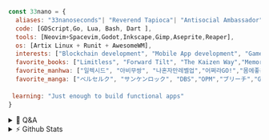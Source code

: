 ```Javascript
const 33nano = {
  aliases: "33nanoseconds"| "Reverend Tapioca"| "Antisocial Ambassador"| "Anno Denomini"| "Blasian Ninja"| "Doma Dingus"| "Yakkety Quire"| "Taradiddle Poodle"| "Jah Palaestra" | "Dr Queef"|"Kinky Therapist" | "Exiled Afropolitan" | "Emperor Habibi"
  code: [GDScript,Go, Lua, Bash, Dart ],
  tools: [Neovim+Spacevim,Godot,Inkscape,Gimp,Aseprite,Reaper],
  os: [Artix Linux + Runit + AwesomeWM],
  interests: ["Blockchain development", "Mobile App development", "Game Development","Neuro Linguistic Programming", "Rational Emotive Behavior Therapy", "Decentralized Applications","InterPlanetary File System", "Gamification","Procedural Music", "Generative Art"],
  favorite_books: ["Limitless", "Forward Tilt", "The Kaizen Way","Memory Rescue","Personal MBA","Goodybe Things","Rich Dad,Poor Dad","Permanent Record","Internet of Money"],
  favorite_manhwa: ["일렉시드", "아비무쌍", "나혼자만레벨업","어쩌라GO!","몸에좋은남자","노블레스","닥터 프로스트","연애 파라미터","3cm 헌터","두번사는랭커","싸움독학","아빠는출근 중","너의사정은","섹서사이즈","나 홀로 로그인"],
  favorite_manga: ["ベルセルク", "サンケンロック", "DBS","OPM","ブリーチ","GTO","JJBA","MP100","Dr.スランプ","オリジン","DBZ","ジャガーン"],

 learning: "Just enough to build functional apps"
}
```

<details><summary>🧠 Q&A</summary>
 
 ![](https://i.redd.it/1ctpb8dor8w61.png)
 
 1. **Who is Prince Kaizen Namwali?**
 - A Neovim scribe aspiring to be a Game Dev 

2. **What is PKN currently working on?**
- [Super Psyche](https://github.com/33nano/Super_Psyche), [Interplanetary Destinesia](https://github.com/33nano/Interplanetary_Destinesia), [Sapien Isolation](https://github.com/33nano/Sapien_Isolation) 
- My [website](https://33nano.xyz)
- Constantly updating his [Second Brain](https://www.buildingasecondbrain.com/)

3. **Whats the best way to contact PKN?**
- [![ProtonMail Badge](https://img.shields.io/badge/-33nano@pm.me-blue?style=flat-square&logo=ProtonMail&logoColor=ffb703&link=mailto:33nano@pm.me)](mailto:33nano@pm.me)  [![Discord Badge](https://img.shields.io/badge/-33nano-blue?style=flat-square&logo=discord&logoColor=ffb703&link=mailto:33nano#8814)](mailto:33nano#8814)

4.**What is PKN's favorite hobby?**
- He loves writing. Learning about markdown fully manifested his writing addiction.

5. **How many languages does PKN know?**
- His linguistic skills are not yet quantifiable as he is a Polyglot in the making... He is fluent in English & Chichewa. He recently learned Latin because he was tired of using an English dictionary. He is currently learning Swahili due to the limitations of Chichewa. He wishes to learn Japanese and Korean at some point in order to read more Manga & Manhwa without waiting for English scanlations(read legally). 
 
 6, **Does PKN watch anime?**
 - He used to, but eventually moved on to exlusively reading Manga, later abandoning Manga for Manhwa.

7. **What OS does PKN Use?
- After abandoning windows and MacOS he distrohopped countless times and settled on [Artix Linux](https://artixlinux.org/).

8. **Whats is PKN's game engine of choice?**
- [Godot](https://godotengine.org/) for the win. Aside from creating games, it great for creating animations as well.

9. **What was PKN's dream when growing up?**
- He wanted to become an animator, but later realized that dreams dont come true, decisions do. He eventually dabbled in animation only to find out that he didn't like it and moved on to something else.

10. **Whats one thing PKN loves about technology?**
- PKN loves procedural generation. The ability to create things out of existence without utilizing ones own unique human intelligence is a blessing... I love procedural generation so much i even create an a awesome list repository [here](https://github.com/33nano/Interplanetary_Destinesia)

11. **What is PKN's favorite thing to watch on TV?**
- He does not watch TV, but that doesnt make him any less human. He spends most of his time writing, reading and connecting with other human beings.

12. **What is PKN's favorite English proverb?**
- He loves the proverb  _necessity is the mother of invention_ . Its an amazing proverb in that when he brainstormed he realized that it all starts with a question. Questioning the old way of life,the amount of time it takes do something...

13. **What are some of PKN's favorite books?**
- Forward Tilt by Isaac Morehouse
- Memory Rescue by Dr Daniel Amen
- Limitless by Jim kWik
- Mindmap Mastery by Tony Buzan
- Fake by Robert Kiyosaki
- Internet of Money by Andreas Antonopolous

14. **What are some of the coolest things that PKN has ever learned?**
- Rational Emotive Behavior Therapy (Udemy course), Building a Second Brain (Tiago Forte), Latin and Neuro Linguistic Programming.
  
15. **What text editor does PKN use?**
- He uses [Neovim](https://neovim.io/)
  
16. **What Android launcher does PKN use?**
 - He uses [T-UI launcher](https://github.com/fAndreuzzi/TUI-ConsoleLauncher)
  
17. **What is PKN's favorite exercise?**
- He loves running and roller skating
  
18. **Whats one thing PKN loves about exercise?**
- He loves transient hypofrontality (flow state)
  
19. **What are some of PKN's favorite movies?**
- Black Panther, Coming to America 2, 3 Idiots, Ip Man 1-4 & Parasite
  
20. **What are some of PKN's favorite Manhwa?**
- Eleceed, Peerless Dad, Mercenary Enrollment, Wizard of Arsenia, Noblesse, Brawling Go, Desire to Kill,  Overgeared, Household Affairs, Silent War, Dungeon Reset, Dungeons & Artifacts, Murim Login, Solo Spell Caster, Solo Leveling, 3cm Hunter, Limit Breaker & Second Life Ranker
  
21. **Whats are some of PKN's favorite Manga?**
- Sun-Ken Rock, Bleach, Doubutsu no Kuni, Jagaaaaaan, Blue Phobia, Dr Slump, GTO: Paradise Lost, Jojos Bizzare Adventure Saga, One Punch Man, Mob Psycho 100, Origin, Vagabond & Birdmen
  
22. **What are some of PKN's favorite Manhua**
 
23. **What is PKN's favorite programming language?**
  
24. **Whats  PKN's DAW of choice?**

25. **Whats are PKN's interests?**
  
26. **What projects are in PKN's Second Brain?**
  
27. **What areas as are in PKN's Second Brain?**
  
28. **What resources are in PKN's Second Brain?**
  
29. **Why does PKN use so many aliases online?**
  
30. **What is PKN's favorite sport?**
  
31. **How does PKN come up with titles for his blog?**
  

  

99. **Is it possible to make a music video using a game engine?**
- Yes, absolutely. The music video rainfall by stormzy is a great example. I believe it can be done using the Godot game engine by creating a standalone app plugin or app using GDScript. The 3D and or 2D can be created using [Blender](https://www.blender.org/). For the motion capture you would need an inexpensive suit and none other than [Chordata](https://chordata.cc/) can fulfill those needs.

100. **What is PKN's weakness?**
- Maladaptive daydreaming

 </details>
 
<!--

<details>
<summary>⚡️ Connect with me</summary>

[![Peepeth Badge](https://img.shields.io/badge/-33nano-2d00f7?style=flat-square&logo=twitter&logoColor=2ec4b6&link=https://peepeth.com/33nanoseconds)](https://peepeth.com/33nanoseconds)  [![Uptrennd Badge](https://img.shields.io/badge/-33nano-679436?style=flat-square&logo=figma&logoColor=white&link=https://www.uptrennd.com/user/MTA3MzEz)](https://www.uptrennd.com/user/MTA3MzEz) [![Soundcloud Badge](https://img.shields.io/badge/-33nano-orange?style=flat-square&logo=soundcloud&logoColor=3d405b&link=https://ujomusic.com/portal/musicgroup/849)](https://ujomusic.com/portal/musicgroup/849)  [![Publish0x Badge](https://img.shields.io/badge/-@33nano-6b705c?style=flat-square&labelColor=55a630&logo=Medium&link=https://www.publish0x.com/@33Nanosecods)](https://www.publish0x.com/@33Nanosecods) [![Sapien Network Badge](https://img.shields.io/badge/-33nano-679436?style=flat-square&logo=ethereum&logoColor=white&link=https://www.sapien.network/u/@33nano/posts)](https://www.sapien.network/u/@33nano/posts) [![Minds Badge](https://img.shields.io/badge/-33nano-679436?style=flat-square&logo=figma&logoColor=white&link=https://www.minds.com/33nanoseconds/)](https://www.minds.com/33nanoseconds/) [![Satellite Badge](https://img.shields.io/badge/-33nano-679436?style=flat-square&logo=figma&logoColor=white&link=https://satellite.earth/@33nanoseconds)](https://satellite.earth/@33nanoseconds) [![Cent Badge](https://img.shields.io/badge/-33nano-679436?style=flat-square&logo=ethereum&logoColor=white&link=https://beta.cent.co/33nano/)](https://beta.cent.co/33nano/) [![Audius Badge](https://img.shields.io/badge/-33nano-679436?style=flat-square&logo=ethereum&logoColor=white&link=https://audius.co/33nanoseconds)](https://audius.co/33nanoseconds) [![Springrole Badge](https://img.shields.io/badge/-33nano-679436?style=flat-square&logo=linkedin&logoColor=white&link=https://springrole.com/33nanoseconds)](https://springrole.com/33nanoseconds) [![Steemit Badge](https://img.shields.io/badge/-33nano-4d194d?style=flat-square&logo=steemit&logoColor=6b705c&link=https://steemit.com/@drqueef)](https://steemit.com/@drqueef) [![BitDegree Badge](https://img.shields.io/badge/-33nano-011627?style=flat-square&logo=udemy&logoColor=adf7b6&link=https://www.bitdegree.org/user/33nano/profile)](https://www.bitdegree.org/user/33nano/profile) [![Gitcoin Badge](https://img.shields.io/badge/-33nano-679436?style=flat-square&logo=ethereum&logoColor=white&link=https://gitcoin.co/33nano)](https://gitcoin.co/33nano) [![Creary Badge](https://img.shields.io/badge/-33nano-679436?style=flat-square&logo=dribbble&logoColor=white&link=https://creary.net/@o33nanoseconds)](https://creary.net/@o33nanoseconds)

</details>

-->


<details>
<summary>⚡️ Github Stats</summary>

![33nano github stats](https://github-readme-stats.vercel.app/api?username=33nano&count_private=true&show_icons=true&theme=radical&include_all_commits=true)<img align='right' src='https://github.com/Rishit-dagli/Rishit-dagli/blob/master/images/octocat-anime.gif' width='200"'>  

<!-- [![Top Langs](https://github-readme-stats.vercel.app/api/top-langs/?username=33nanoseconds&layout=compact)](https://github.com/anuraghazra/github-readme-stats)
--> <!-- Add this later--> 

 ![Top Langs](https://github-readme-stats.vercel.app/api/top-langs/?username=33nano&theme=radical)<img src="https://github.com/SatYu26/SatYu26/blob/master/Assets/dinotocat.png" alt="dinotocat" style="float: left; margin-right: 10px;" width="300px" />
 
  ![visitors](https://visitor-badge.laobi.icu/badge?page_id=33nano.33nano) [![Repos Badge](https://badges.pufler.dev/repos/33nano)](https://badges.pufler.dev)   
 
 </details>
 <!-- The icons are from here https://simpleicons.org If it doesnt exist here, dont use it. Its too much work to fetch icons from other sites 
And dont forget. Its all thanks to shield.io - use it for other stuff. Continue the format from here.
This is my reference https://github.com/abhisheknaiidu/awesome-github-profile-readme
-->
 <!--
https://ko-fi.com/33nano (icon exists,add later)
https://archive.org/details/@glutenfreeza (icon exists, add later)


[![Years Badge](https://badges.pufler.dev/years/33nano)](https://badges.pufler.dev) - Used to work, but now its useless.

Telegram, LBRY, Discord, Steam, Academica, Mega, Flipboard, Mix, My podcasts (google podcasts), RSS (blogs i am subscribed, xda dev, game dev...)
Local Guide (google maps)

Next section favorite tech (same dropdown style)
Figma, inkscape, ipfs, kodi, arch linux, manjaro, libre office, asesprite, dart, flutter, bulma, html, krita, godot, renpy, fdroid, gimp, virtualbox, sublime, obs studio, bitwarden, snapcraft, audacity, inkscape, tails, vs code, ublock origin, dark reader, markdown, 

https://sourcerer.io/33nano


Should i feel the need to https://resume.io/r/d42BIViVi (Incomplete)

Difference section https://www.paypal.me/ptn10606 
ETH: 0x8aa243EcCb8a4cf7E4C8E54B83989C873a36626d
DAI: 0xb9337c00F7f1E74C068a885446b7C2848916A154
BTC: 1PPAY1XWNEWiqa97U3yEDqX1Qrvh2k9PJG

[![DepShield Badge](https://depshield.sonatype.org/badges/owner/repository/depshield.svg)](https://depshield.github.io)
Used for checking vulnerabilities in your code



Include favorite open source projects/ favorite tools (you decide)
ublock origin (logo exists). tachiyomi, magisk (logo exists), metamask, atom (logo exists), ipfs (logo exists)

-->


